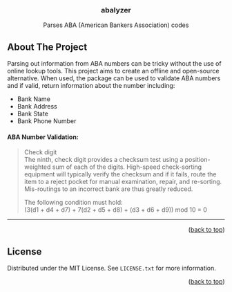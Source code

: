 <br />
<div align="center">

  <h3 align="center">abalyzer</h3>

  <p align="center">
    Parses ABA (American Bankers Association) codes

   <br />
  </p>
</div>


<!-- ABOUT THE PROJECT -->
## About The Project

Parsing out information from ABA numbers can be tricky without the use of online lookup tools. This project aims to create an offline and open-source alternative. When used, the package can be used to validate ABA numbers and if valid, return information about the number including:
 - Bank Name
 - Bank Address
 - Bank State
 - Bank Phone Number

#### ABA Number Validation:
> Check digit\
> The ninth, check digit provides a checksum test using a position-weighted sum of each of the digits. High-speed check-sorting equipment will typically verify the checksum and if it fails, route the item to a reject pocket for manual examination, repair, and re-sorting. Mis-routings to an incorrect bank are thus greatly reduced.
>
> The following condition must hold: \
> (3(d1 + d4 + d7) + 7(d2 + d5 + d8) + (d3 + d6 + d9)) mod 10 = 0


-----------
<p align="right">(<a href="#top">back to top</a>)</p>



<!-- LICENSE -->
## License

Distributed under the MIT License. See `LICENSE.txt` for more information.

<p align="right">(<a href="#top">back to top</a>)</p>

